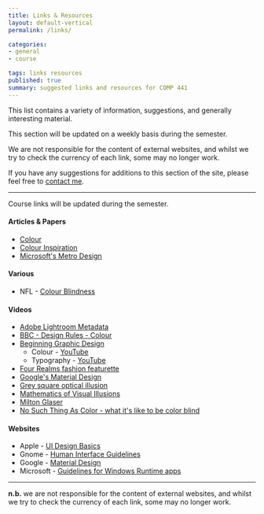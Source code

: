 ```yaml
---
title: Links & Resources
layout: default-vertical
permalink: /links/

categories:
- general
- course

tags: links resources
published: true
summary: suggested links and resources for COMP 441
---
```


This list contains a variety of information, suggestions, and generally interesting material.

This section will be updated on a weekly basis during the semester.

We are not responsible for the content of external websites, and whilst we try to check the currency of each link, some may no longer work.

If you have any suggestions for additions to this section of the site, please feel free to [contact me](mailto:nhayward@luc.edu?subject=COMP441-Links).

***

Course links will be updated during the semester.


#### Articles & Papers

  * [Colour](https://robots.thoughtbot.com/color)
  * [Colour Inspiration](https://www.smashingmagazine.com/2017/02/colorful-inspiration-gray-days-illustration-photography/)
  * [Microsoft's Metro Design](/assets/docs/extras/Windows_Metro.PDF)

<!--
  * [Getting Started With VR Interface Design](https://www.smashingmagazine.com/2017/02/getting-started-with-vr-interface-design/)
  * [How Functional Animation Helps Improve User Experience](https://www.smashingmagazine.com/2017/01/how-functional-animation-helps-improve-user-experience/)
  * [Keystroke-level model for advanced mobile phone interaction](http://dl.acm.org/citation.cfm?id=1240851)
  * [Shigeru Miyamoto - Wikipedia](https://en.wikipedia.org/wiki/Shigeru_Miyamoto)
  * [Underestimated Power of Colour in Mobile App Design](https://www.smashingmagazine.com/2017/01/underestimated-power-color-mobile-app-design/)

#### Frameworks & Libraries - CSS, JS... (a few examples)

  * [Bootstrap](http://getbootstrap.com/)
  * [D3](http://d3js.org/)
  * [Foundation](http://foundation.zurb.com/)
  * [Jekyll & Liquid](http://jekyllrb.com/docs/templates/)
  * jQuery
    * [jQuery](https://jquery.com/)
    * [jQuery UI](http://jqueryui.com/)
    * [jQuery Mobile](http://jquerymobile.com/)
  * [Pure CSS](http://purecss.io/)
  * [Skeleton](http://getskeleton.com/)

**NB:** there are many other options available, simply search online for [css frameworks](https://www.google.com/search?q=css+frameworks&oq=css+frameworks&aqs=chrome..69i57.2866j0j1&sourceid=chrome&es_sm=119&ie=UTF-8)
and choose your favourite.

#### Mockup and Prototype Tools - a few examples

  * [Adobe Photoshop](http://goo.gl/GsIYY0), [Illustrator](http://goo.gl/9K8Kfw)
  * [Apple's Keynote](http://keynotopia.com/guides/) (useful for iOS)
  * [Bootstrap](http://getbootstrap.com/)
  * [Flinto](https://www.flinto.com/)
  * [Framer](http://framerjs.com/)
  * [Google Drawings](http://goo.gl/qPRCfG)
  * [Mirror.js](http://jimulabs.com/mirrorjs-preview/) (useful for Android)
  * [Proto.io](https://proto.io/)
  * [Sketch3](http://bohemiancoding.com/sketch/)
  * [XCode Interface Builder](https://developer.apple.com/xcode/interface-builder/)
-->

#### Various
  * NFL - [Colour Blindness](http://deadspin.com/stupid-nike-uniforms-wreaking-havoc-on-colorblind-nfl-f-1742272136)

#### Videos

  * [Adobe Lightroom Metadata](https://helpx.adobe.com/lightroom/how-to/lightroom-filter-metadata.html)
  * [BBC - Design Rules - Colour](https://www.youtube.com/watch?v=fVjpKcAcZnw&index=496&list=WL&t=0s)
  * [Beginning Graphic Design](https://www.youtube.com/playlist?list=PLpQQipWcxwt8vVzFpoJS5TtCh8Ktke9TH)
    * Colour - [YouTube](https://youtu.be/_2LLXnUdUIc)
    * Typography - [YouTube](https://youtu.be/sByzHoiYFX0)
  * [Four Realms fashion featurette](https://www.youtube.com/watch?v=yGkfS9MXzWc&index=573&list=WL&t=0s)
  * [Google's Material Design](https://www.youtube.com/watch?v=p4gmvHyuZzw)
  * [Grey square optical illusion](https://www.youtube.com/watch?v=z9Sen1HTu5o)
  * [Mathematics of Visual Illusions](https://www.youtube.com/watch?v=ZmTtMZiR3xQ&index=456&list=WL&t=0s)
  * [Milton Glaser](http://vimeo.com/11577085)
  * [No Such Thing As Color - what it's like to be color blind](https://www.youtube.com/watch?v=AUsups6Mk3I)

<!--
  * [Adobe Photoshop Contextual Menu](https://www.youtube.com/watch?v=CMuhA4HO3MI)
  * Chicago Tribune
    * [Touchscreens at Lincoln Park Zoo](https://www.youtube.com/watch?v=lusOgox4xMI)
  * [Curator's Corner - The British Museum](https://www.youtube.com/watch?v=wHjznvH54Cw)
  * [Eye-tracking - Etre Demo](https://www.youtube.com/embed/lo_a2cfBUGc)
  * [Eye-tracking - Google Chrome in Japan](https://www.youtube.com/embed/-K94bZIAiGo)
  * [Genius of Shigeru Miyamoto](https://www.youtube.com/watch?v=K-NBcP0YUQI)
  * [Google Analytics: Introducing Content Experiments](https://www.youtube.com/watch?v=TGrujIh2H0I)
  * [Google Apps Script Tutorials](https://www.youtube.com/watch?v=Pgfbl_o9WvM&index=27&list=PL68F511F6E3C122EB)
  * Google Prototyping Series
    * [Paper Prototyping](https://www.youtube.com/watch?v=JMjozqJS44M&t=7s)
    * [Digital Prototyping](https://www.youtube.com/watch?v=KWGBGTGryFk)
    * [Native Prototyping](https://www.youtube.com/watch?v=lusOgox4xMI)
  * [Left-handed in a right-handed world](https://www.youtube.com/watch?v=g1swN72r5Fk)
  * [Microsoft Usability Testing - Windows 95](https://www.youtube.com/watch?v=2tdxj-5u7Eo)
  * [Microsoft User Research](https://www.youtube.com/watch?v=v_s13VtPpJQ)
  * [Nintendo's Brain Age](https://www.youtube.com/watch?v=JUvBQxBgis0)
  * [Royal Game of Ur - The British Museum](https://www.youtube.com/watch?v=WZskjLq040I)
  * [Sherlock Holmes' Mind Palace](http://www.criticalcommons.org/Members/ccManager/clips/sherlocks2e2memorypalace.mp4/view)
  * [Super Mario Bros](http://youtu.be/2ZuhSB64quY?t=27s)
  * [Super Mario Bros - Speed Run](https://www.youtube.com/watch?v=kcmKPmj9yeE)
  * [Super Mario Run](https://www.youtube.com/watch?v=rKG5jU6DV70)
  * [Touring SOE's Usability Lab](https://www.youtube.com/watch?v=pAZglMkQsmg)
  * TED Talks
    * [Flow, the secret to happiness](http://www.ted.com/talks/mihaly_csikszentmihalyi_on_flow)
    * [How your "working memory" makes sense of the world](http://www.ted.com/talks/peter_doolittle_how_your_working_memory_makes_sense_of_the_world?language=en)
  * TED-Ed Talks
    * [How to Practice Effectively...](https://www.youtube.com/watch?v=f2O6mQkFiiw)
    * [How to Read Music](https://www.youtube.com/watch?v=ZN41d7Txcq0)
  * [Why the Human Brain Can't Multitask](https://www.youtube.com/watch?v=BpD3PxrgICU)

* [Andi Bell explains the 'link method' memory technique](https://www.youtube.com/watch?v=9NROegsMqNc)
-->

#### Websites

* Apple - [UI Design Basics](https://developer.apple.com/library/ios/documentation/UserExperience/Conceptual/MobileHIG/index.html)
* Gnome - [Human Interface Guidelines](https://developer.gnome.org/)
* Google - [Material Design](http://www.google.com/design/spec/material-design/introduction.html)
* Microsoft - [Guidelines for Windows Runtime apps](http://msdn.microsoft.com/library/windows/apps/hh465424.aspx)

<!--
* [Dark Patterns](http://darkpatterns.org/)
* Gamification - [Yu-Kai Chou & Gamification](http://www.yukaichou.com/gamification-examples/top-10-gamification-examples-human-race/#.VN0SLFPF-Qw)
* Gestalt Principles - Brief Overviews
  * [APRK Topics](http://frnsys.com/topics/gestalt)
  * [Web Designer Depot](http://www.webdesignerdepot.com/2011/08/strengthening-behavioral-cues-in-ux-web-design-with-gestalt-principles/)
* Khan Academy - [Exercise Dashboard](https://www.khanacademy.org/exercisedashboard)
* [Milton Glaser](http://www.miltonglaser.com/)
* Spore (Electronic Arts) -  [Various Prototypes](http://www.spore.com/comm/prototypes)
* [usability.gov](http://www.usability.gov/)
  * ["Research-Based Web Design and Usability Guidelines"](http://guidelines.usability.gov/)
  * ["What & Why of Usability"](http://www.usability.gov/what-and-why/index.html)
  * ["How To & Tools"](http://www.usability.gov/how-to-and-tools/index.html)
* Yahoo - [Yahoo! Weather Mobile App](https://mobile.yahoo.com/weather/)
-->

***

**n.b.** we are not responsible for the content of external websites, and whilst we try to check the currency of each link, some may no longer work.